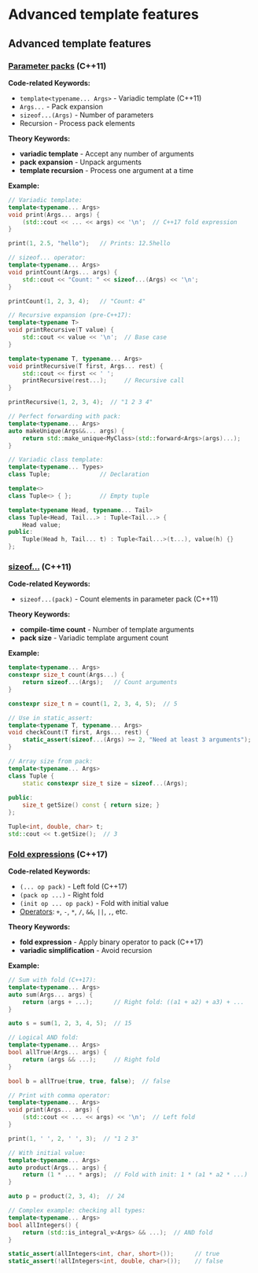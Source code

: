 # Advanced template features

## Advanced template features

### [Parameter packs](https://en.cppreference.com/w/cpp/language/parameter_pack.html) (C++11)

**Code-related Keywords:**
- `template<typename... Args>` - Variadic template (C++11)
- `Args...` - Pack expansion
- `sizeof...(Args)` - Number of parameters
- Recursion - Process pack elements

**Theory Keywords:**
- **variadic template** - Accept any number of arguments
- **pack expansion** - Unpack arguments
- **template recursion** - Process one argument at a time

**Example:**
```cpp
// Variadic template:
template<typename... Args>
void print(Args... args) {
    (std::cout << ... << args) << '\n';  // C++17 fold expression
}

print(1, 2.5, "hello");   // Prints: 12.5hello

// sizeof... operator:
template<typename... Args>
void printCount(Args... args) {
    std::cout << "Count: " << sizeof...(Args) << '\n';
}

printCount(1, 2, 3, 4);   // "Count: 4"

// Recursive expansion (pre-C++17):
template<typename T>
void printRecursive(T value) {
    std::cout << value << '\n';  // Base case
}

template<typename T, typename... Args>
void printRecursive(T first, Args... rest) {
    std::cout << first << ' ';
    printRecursive(rest...);     // Recursive call
}

printRecursive(1, 2, 3, 4);  // "1 2 3 4"

// Perfect forwarding with pack:
template<typename... Args>
auto makeUnique(Args&&... args) {
    return std::make_unique<MyClass>(std::forward<Args>(args)...);
}

// Variadic class template:
template<typename... Types>
class Tuple;              // Declaration

template<>
class Tuple<> { };        // Empty tuple

template<typename Head, typename... Tail>
class Tuple<Head, Tail...> : Tuple<Tail...> {
    Head value;
public:
    Tuple(Head h, Tail... t) : Tuple<Tail...>(t...), value(h) {}
};
```

### [sizeof...](https://en.cppreference.com/w/cpp/language/sizeof....html) (C++11)

**Code-related Keywords:**
- `sizeof...(pack)` - Count elements in parameter pack (C++11)

**Theory Keywords:**
- **compile-time count** - Number of template arguments
- **pack size** - Variadic template argument count

**Example:**
```cpp
template<typename... Args>
constexpr size_t count(Args...) {
    return sizeof...(Args);   // Count arguments
}

constexpr size_t n = count(1, 2, 3, 4, 5);  // 5

// Use in static_assert:
template<typename T, typename... Args>
void checkCount(T first, Args... rest) {
    static_assert(sizeof...(Args) >= 2, "Need at least 3 arguments");
}

// Array size from pack:
template<typename... Args>
class Tuple {
    static constexpr size_t size = sizeof...(Args);
    
public:
    size_t getSize() const { return size; }
};

Tuple<int, double, char> t;
std::cout << t.getSize();  // 3
```

### [Fold expressions](https://en.cppreference.com/w/cpp/language/fold.html) (C++17)

**Code-related Keywords:**
- `(... op pack)` - Left fold (C++17)
- `(pack op ...)` - Right fold
- `(init op ... op pack)` - Fold with initial value
- [Operators](../../04_expressions/operators.md): `+`, `-`, `*`, `/`, `&&`, `||`, `,`, etc.

**Theory Keywords:**
- **fold expression** - Apply binary operator to pack (C++17)
- **variadic simplification** - Avoid recursion

**Example:**
```cpp
// Sum with fold (C++17):
template<typename... Args>
auto sum(Args... args) {
    return (args + ...);      // Right fold: ((a1 + a2) + a3) + ...
}

auto s = sum(1, 2, 3, 4, 5);  // 15

// Logical AND fold:
template<typename... Args>
bool allTrue(Args... args) {
    return (args && ...);     // Right fold
}

bool b = allTrue(true, true, false);  // false

// Print with comma operator:
template<typename... Args>
void print(Args... args) {
    (std::cout << ... << args) << '\n';  // Left fold
}

print(1, ' ', 2, ' ', 3);  // "1 2 3"

// With initial value:
template<typename... Args>
auto product(Args... args) {
    return (1 * ... * args);  // Fold with init: 1 * (a1 * a2 * ...)
}

auto p = product(2, 3, 4);  // 24

// Complex example: checking all types:
template<typename... Args>
bool allIntegers() {
    return (std::is_integral_v<Args> && ...);  // AND fold
}

static_assert(allIntegers<int, char, short>());      // true
static_assert(!allIntegers<int, double, char>());    // false
```
